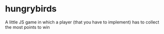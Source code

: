 # hungrybirds
A little JS game in which a player (that you have to implement) has to collect the most points to win
